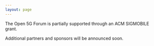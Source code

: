 ```yaml
---
layout: page
---
```


The Open 5G Forum is partially supported through an ACM SIGMOBILE grant.

Additional partners and sponsors will be announced soon.